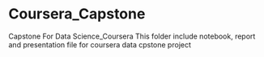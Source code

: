 # Coursera_Capstone
Capstone For Data Science_Coursera
This folder include notebook, report and presentation file for coursera data cpstone project
